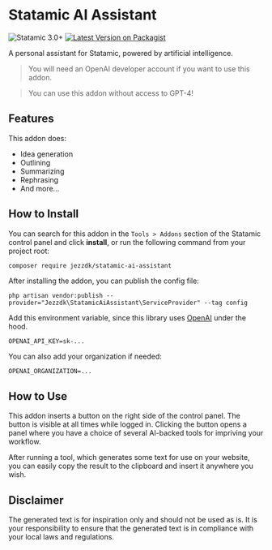 # Statamic AI Assistant

![Statamic 3.0+](https://img.shields.io/badge/Statamic-3.0+-FF269E?style=for-the-badge&link=https://statamic.com)
[![Latest Version on Packagist](https://img.shields.io/packagist/v/jezzdk/statamic-ai-assistant.svg?style=for-the-badge)](https://packagist.org/packages/jezzdk/statamic-ai-assistant)

A personal assistant for Statamic, powered by artificial intelligence.

> You will need an OpenAI developer account if you want to use this addon.

> You can use this addon without access to GPT-4!

## Features

This addon does:

- Idea generation
- Outlining
- Summarizing
- Rephrasing
- And more...

## How to Install

You can search for this addon in the `Tools > Addons` section of the Statamic control panel and click **install**, or run the following command from your project root:

``` bash
composer require jezzdk/statamic-ai-assistant
```

After installing the addon, you can publish the config file:

```
php artisan vendor:publish --provider="Jezzdk\StatamicAiAssistant\ServiceProvider" --tag config
```

Add this environment variable, since this library uses [OpenAI](https://www.openai.com/) under the hood.

```
OPENAI_API_KEY=sk-...
```

You can also add your organization if needed:

```
OPENAI_ORGANIZATION=...
```

## How to Use

This addon inserts a button on the right side of the control panel. The button is visible at all times while logged in. Clicking the button opens a panel where you have a choice of several AI-backed tools for impriving your workflow.

After running a tool, which generates some text for use on your website, you can easily copy the result to the clipboard and insert it anywhere you wish.

## Disclaimer

The generated text is for inspiration only and should not be used as is. It is your responsibility to ensure that the generated text is in compliance with your local laws and regulations.
